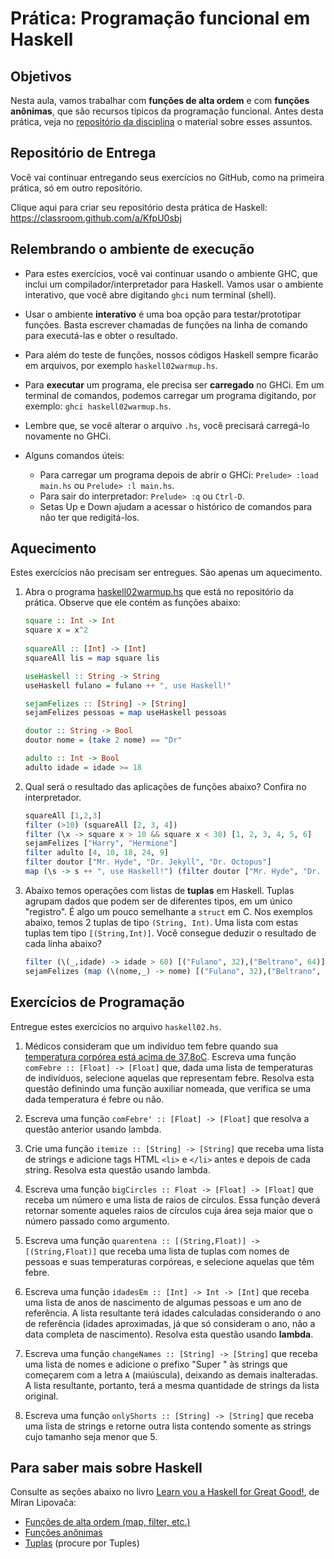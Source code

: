 # Prática: Programação funcional em Haskell


## Objetivos 


Nesta aula, vamos trabalhar com **funções de alta ordem** e com **funções anônimas**, que são recursos típicos da programação funcional. Antes desta prática, veja no [repositório da disciplina](../../../) o material sobre esses assuntos.



## Repositório de Entrega

Você vai continuar entregando seus exercícios no GitHub, como na primeira prática, só em outro repositório.

Clique aqui para criar seu repositório desta prática de Haskell: https://classroom.github.com/a/KfpU0sbj


## Relembrando o ambiente de execução


- Para estes exercícios, você vai continuar usando o ambiente GHC, que inclui um compilador/interpretador para Haskell. Vamos usar o ambiente interativo, que você abre digitando `ghci` num terminal (shell).

- Usar o ambiente **interativo** é uma boa opção para testar/prototipar funções. Basta escrever chamadas de funções na linha de comando para executá-las e obter o resultado.

- Para além do teste de funções, nossos códigos Haskell sempre ficarão em arquivos, por exemplo `haskell02warmup.hs`.

- Para **executar** um programa, ele precisa ser **carregado** no GHCi. Em um terminal de comandos, podemos carregar um programa digitando, por exemplo: `ghci haskell02warmup.hs`. 

- Lembre que, se você alterar o arquivo `.hs`, você precisará carregá-lo novamente no GHCi. 

- Alguns comandos úteis:
  - Para carregar um programa depois de abrir o GHCi: `Prelude> :load main.hs` ou `Prelude> :l main.hs`.
  - Para sair do interpretador: `Prelude> :q` ou `Ctrl-D`.
  - Setas Up e Down ajudam a acessar o histórico de comandos para não ter que redigitá-los.


## Aquecimento


Estes exercícios não precisam ser entregues. São apenas um aquecimento.

1. Abra o programa [haskell02warmup.hs](haskell02warmup.hs) que está no repositório da prática. Observe que ele contém as funções abaixo:

   ```haskell  
   square :: Int -> Int
   square x = x^2
  
   squareAll :: [Int] -> [Int]
   squareAll lis = map square lis 
   
   useHaskell :: String -> String
   useHaskell fulano = fulano ++ ", use Haskell!"
   
   sejamFelizes :: [String] -> [String]
   sejamFelizes pessoas = map useHaskell pessoas
   
   doutor :: String -> Bool
   doutor nome = (take 2 nome) == "Dr"
   
   adulto :: Int -> Bool
   adulto idade = idade >= 18
   ```

2. Qual será o resultado das aplicações de funções abaixo? Confira no interpretador.

   ```haskell  
   squareAll [1,2,3]
   filter (>10) (squareAll [2, 3, 4])
   filter (\x -> square x > 10 && square x < 30) [1, 2, 3, 4, 5, 6]
   sejamFelizes ["Harry", "Hermione"]
   filter adulto [4, 10, 18, 24, 9]
   filter doutor ["Mr. Hyde", "Dr. Jekyll", "Dr. Octopus"]
   map (\s -> s ++ ", use Haskell!") (filter doutor ["Mr. Hyde", "Dr. Jekyll"])
   ```
   
3. Abaixo temos operações com listas de **tuplas** em Haskell. Tuplas agrupam dados que podem ser de diferentes tipos, em um único "registro". É algo um pouco semelhante a `struct` em C. Nos exemplos abaixo, temos 2 tuplas de tipo `(String, Int)`. Uma lista com estas tuplas tem tipo `[(String,Int)]`. Você consegue deduzir o resultado de cada linha abaixo? 
   ```haskell  
   filter (\(_,idade) -> idade > 60) [("Fulano", 32),("Beltrano", 64)] -- aqui temos 2 tuplas (String,Int)
   sejamFelizes (map (\(nome,_) -> nome) [("Fulano", 32),("Beltrano", 64)]) 
   ```

## Exercícios de Programação 

Entregue estes exercícios no arquivo `haskell02.hs`.


1. Médicos consideram que um indivíduo tem febre quando sua [temperatura corpórea está acima de 37,8oC](https://drauziovarella.uol.com.br/doencas-e-sintomas/febre/). Escreva uma função `comFebre :: [Float] -> [Float]` que, dada uma lista de temperaturas de indivíduos, selecione aquelas que representam febre. Resolva esta questão definindo uma função auxiliar nomeada, que verifica se uma dada temperatura é febre ou não.

2. Escreva uma função `comFebre' :: [Float] -> [Float]` que resolva a questão anterior usando lambda.

3. Crie uma função `itemize :: [String] -> [String]` que receba uma lista de strings e adicione tags HTML `<li>` e `</li>` antes e depois de cada string. Resolva esta questão usando lambda.

4. Escreva uma função `bigCircles :: Float -> [Float] -> [Float]` que receba um número e uma lista de raios de círculos. Essa função deverá retornar somente aqueles raios de círculos cuja área seja maior que o número passado como argumento.

5. Escreva uma função `quarentena :: [(String,Float)] -> [(String,Float)]` que receba uma lista de tuplas com nomes de pessoas e suas temperaturas corpóreas, e selecione aquelas que têm febre.

6. Escreva uma função `idadesEm :: [Int] -> Int -> [Int]` que receba uma lista de anos de nascimento de algumas pessoas e um ano de referência. A lista resultante terá idades calculadas considerando o ano de referência (idades aproximadas, já que só consideram o ano, não a data completa de nascimento). Resolva esta questão usando **lambda**.

7. Escreva uma função `changeNames :: [String] -> [String]` que receba uma lista de nomes e adicione o prefixo "Super " às strings que começarem com a letra `A` (maiúscula), deixando as demais inalteradas. A lista resultante, portanto, terá a mesma quantidade de strings da lista original.

8. Escreva uma função `onlyShorts :: [String] -> [String]` que receba uma lista de strings e retorne outra lista contendo somente as strings cujo tamanho seja menor que 5.



## Para saber mais sobre Haskell

Consulte as seções abaixo no livro [Learn you a Haskell for Great Good!](http://learnyouahaskell.com), de Miran Lipovača:
- [Funções de alta ordem (map, filter, etc.)](http://learnyouahaskell.com/higher-order-functions) 
- [Funções anônimas](http://learnyouahaskell.com/higher-order-functions#lambdas)
- [Tuplas](http://learnyouahaskell.com/starting-out) (procure por Tuples)

